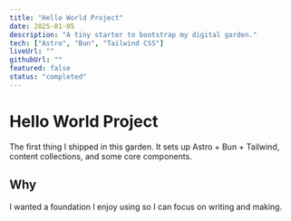 ```yaml
---
title: "Hello World Project"
date: 2025-01-05
description: "A tiny starter to bootstrap my digital garden."
tech: ["Astro", "Bun", "Tailwind CSS"]
liveUrl: ""
githubUrl: ""
featured: false
status: "completed"
---
```


# Hello World Project

The first thing I shipped in this garden. It sets up Astro + Bun + Tailwind, content collections, and some core components.

## Why

I wanted a foundation I enjoy using so I can focus on writing and making.
